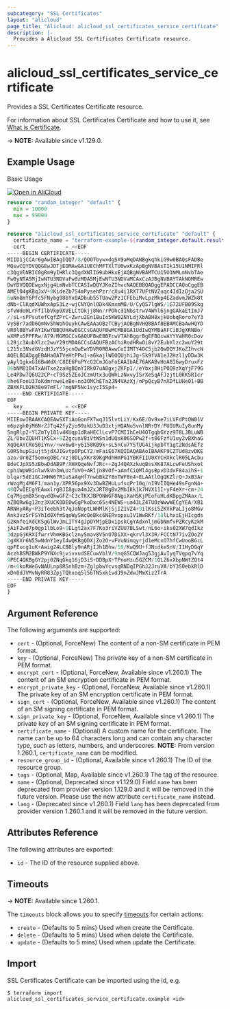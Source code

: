 ```yaml
---
subcategory: "SSL Certificates"
layout: "alicloud"
page_title: "Alicloud: alicloud_ssl_certificates_service_certificate"
description: |-
  Provides a Alicloud SSL Certificates Certificate resource.
---
```


# alicloud_ssl_certificates_service_certificate

Provides a SSL Certificates Certificate resource.



For information about SSL Certificates Certificate and how to use it, see [What is Certificate](https://www.alibabacloud.com/help/product/28533.html).

-> **NOTE:** Available since v1.129.0.

## Example Usage

Basic Usage

<div style="display: block;margin-bottom: 40px;"><div class="oics-button" style="float: right;position: absolute;margin-bottom: 10px;">
  <a href="https://api.aliyun.com/terraform?resource=alicloud_ssl_certificates_service_certificate&exampleId=b3b447a7-c0fb-b119-a4f1-651e813e56a6b471ff7f&activeTab=example&spm=docs.r.ssl_certificates_service_certificate.0.b3b447a7c0&intl_lang=EN_US" target="_blank">
    <img alt="Open in AliCloud" src="https://img.alicdn.com/imgextra/i1/O1CN01hjjqXv1uYUlY56FyX_!!6000000006049-55-tps-254-36.svg" style="max-height: 44px; max-width: 100%;">
  </a>
</div></div>

```terraform
resource "random_integer" "default" {
  min = 10000
  max = 99999
}

resource "alicloud_ssl_certificates_service_certificate" "default" {
  certificate_name = "terraform-example-${random_integer.default.result}"
  cert             = <<EOF
-----BEGIN CERTIFICATE-----
MIID1jCCAr6gAwIBAgIQQ7/8/QOOTbywxdgSX9aMqDANBgkqhkiG9w0BAQsFADBe
MQswCQYDVQQGEwJDTjEOMAwGA1UEChMFTXlTU0wxKzApBgNVBAsTIk15U1NMIFRl
c3QgUlNBIC0gRm9yIHRlc3QgdXNlIG9ubHkxEjAQBgNVBAMTCU15U1NMLmNvbTAe
Fw0yNTA5MjIwNTU3NDVaFw0zMDA5MjEwNTU3NDVaMCAxCzAJBgNVBAYTAkNOMREw
DwYDVQQDEwgxNjg4LmNvbTCCASIwDQYJKoZIhvcNAQEBBQADggEPADCCAQoCggEB
AMEl04gKBqJxV+8KideZb7S4mPysehPzr/cXu4i1RXT7UFtNVZuqc4IdIzOja2SU
6uNn8mY6Pfc5FNybg98bYx0ADbub55TUaw2Pz1CFEbiMvLpzMkp4EZadvmJWZk8t
dNb+ClKqdXUWhxApS3Lz+wjCNYQnlODk4KmxmM8/U/CyQS7lgWS/1G72UFB09Skg
sfvWdoHLrFfIlbVkp9XVELCtOkjj8Nn/rPOhc31NbstrwV4Whl6jngGAkaEtImJ7
//sL+sPPsutefCgfZPrC+Zwru2En1BuIo5KW02NYLdjXbABH8xjkUobqRoro7eY3
VySBr7adD6QmNv5hWohOuykCAwEAAaOBzTCByjAOBgNVHQ8BAf8EBAMCBaAwHQYD
VR0lBBYwFAYIKwYBBQUHAwEGCCsGAQUFBwMCMB8GA1UdIwQYMBaAFCiBJgXRNBo/
wXMPu5PPFRw/A79/MGMGCCsGAQUFBwEBBFcwVTAhBggrBgEFBQcwAYYVaHR0cDov
L29jc3AubXlzc2wuY29tMDAGCCsGAQUFBzAChiRodHRwOi8vY2EubXlzc2wuY29t
L215c3NsdGVzdHJzYS5jcnQwEwYDVR0RBAwwCoIIMTY4OC5jb20wDQYJKoZIhvcN
AQELBQADggEBAHa0ATVeHtPPw1+a6kajlW6OQUjhiJg+Sk9fVA1eJ2Hzl1yDDw3K
yAyl1gkxGI6BwWdX/C8IE6PuPYcG2CmJGoFoEAAIbAE76AKABvHoA8I6wyDruxFz
06bNM8104TxAHTxe2zaHgBQnYIRk07uA8gxjZKFp1//eYbxj8HiP0Q9zXqYjF79G
Le4PDw7Q6U22CP+cT9Sz5ZEoJCzmUtx3uQWhLzNxvyISrXeSqAFJzjtL0KKSR1cr
8he6FoeU37oKdmrnweLeBe+no3OMChETa2JN4VAzXj/nPpQcyB7nXDfLUHe01+BB
ZBXKFLD2H38e97mFl/7mgNP5Nc1sycI5Sp4=
-----END CERTIFICATE-----
EOF
  key              = <<EOF
-----BEGIN PRIVATE KEY-----
MIIEowIBAAKCAQEAwSXTiAoGonFX7wqJ15lvtLiY/Kx6E/Ov9xe7iLVFdPtQW01V
m6pzgh0jM6NrZJTq42fyZjo99zkU3JuD3xtjHQANu5vnlNRrDY/PUIURuIy8unMy
SngRlp2+YlZmTy101v4KUqp1dRaHEClLcvP7CMI1hCeU4OTgqbGYzz9T8LJBLuWB
ZL/UbvZQUHT1KSCx+9Z2gcusV8iVtWSn1dUQsK06SOPw2f+s86FzfU1uy2vBXhaG
XqOeAYCRoS0iYnv/+wv6w8+y6158KB9k+sL5nCu7YSfUG4ijkpbTY1gt2NdsAEfz
GORShupGiujt5jdXJIGvtp0PpCY2/mFaiE67KQIDAQABAoIBAAKF9CZTUd8zvDKE
azo/Ur0Zf5omxgOBC/vzj0DLyXKr89KgMdhHmPG1YBKFIIU0XYCHXkclR05LAcbu
BdeCJpXS5zBbwDdAB9P/XHXQqeNvfJRc++ZgJ4QAXzkuqBssXK87ALcwFeUShxot
cphiWpW0inlwVkVn3WLUzfUV0+ARljn8VOf+aAmfCiQMl4gsBpvD3dxF84aihS+1
blqar5dE1GCJWHW67R1uSaAqHf7nwbBkZY8nTWF8n4+ELAAtlOgQKZlrQ+JxB3Ar
rWzgMj4M6F1/man1y/XPR56px9Xv3DwBZHuLufsqPr10q/nI9VIIQHe49sFgnN4+
48Q7wIECgYEAwxlrgBJI8gua4mJZxJRT8gBv2Mb1Kk1k7HVX11I+yF4eXr+cm+24
Cq7MjqmBXSnqvdQkwGFZ+C3cTKXJBPONWGF8NgiXaHSKjPEoFuHLdKBpgZMAax/L
aZBQRw6g12nz3XUCK0DE0wGgPkoDxc65s4NEWS+ua43LZ4TUOzWwwWECgYEA/XB1
ARNHyARy+P3iTeebh3t7qJoNoptLWHMlKjSjIZ1VZ4+9ilKsi5ZKVkPaLIjo8MGv
Ank3vzSrFSYhId0XfmSqoWySWc0eBkc6NERvopxuIV1WwRKf/18lLhxiEjHIcgds
G2KmfeiXdCKSgGlWvJmLITY4gJpOYMjpEDxipskCgYAdxnljmGbNmfvPZRcyKzkM
jAiF2wd7p0gp1lbLo9+1ELgt2ax7F7Ko3riVZUU7BLSwt/nL6o+iks02XW7qdIkz
3dzpGjKRXIfwrrVhmKBGclzny5mav8V5nO7DiXX+qkrvl3X3R/FCCtN77ivZOo2Y
2gXKXr6N55wNdnY1eyI4wQKBgQDXjZo2O+vFVuNimqyrjd1eMcxO7hfCwUooBGcL
qpFEucg1uK+Awig24LCBBly9nARjIJh1Bhw/58/KwQ9U+fJNcdkeSnV/I1HyDQqY
AczhBSM2BWkP9YNXc9jvivxudSECuwVblV/9nqGSCQWJag53gjAvIyqTVqpq7vYq
9PEC4QKBgGY2pj0ZNqGkq16jD3iS+DDBpX+TPnoHzu5GZCM/1GLZ6xXbpNWtZQt4
/m+6koRWeGvNAULnp8RSnhBzm+ZglpbwYcvsqRNDqIPGhJ2JruVA/bY3S0ebkRlD
xDn0dJVMvNyRR83ZpjTQhxoq5l56TN5xk1vdJ9nZdwJMmXiz2TrA
-----END PRIVATE KEY-----
EOF
}
```

## Argument Reference

The following arguments are supported:

* `cert` - (Optional, ForceNew) The content of a non-SM certificate in PEM format.
* `key` - (Optional, ForceNew) The private key of a non-SM certificate in PEM format.
* `encrypt_cert` - (Optional, ForceNew, Available since v1.260.1) The content of an SM encryption certificate in PEM format.
* `encrypt_private_key` - (Optional, ForceNew, Available since v1.260.1) The private key of an SM encryption certificate in PEM format.
* `sign_cert` - (Optional, ForceNew, Available since v1.260.1) The content of an SM signing certificate in PEM format.
* `sign_private_key` - (Optional, ForceNew, Available since v1.260.1) The private key of an SM signing certificate in PEM format.
* `certificate_name` - (Optional) A custom name for the certificate. The name can be up to 64 characters long and can contain any character type, such as letters, numbers, and underscores. **NOTE:** From version 1.260.1, `certificate_name` can be modified.
* `resource_group_id` - (Optional, Available since v1.260.1) The ID of the resource group.
* `tags` - (Optional, Map, Available since v1.260.1) The tag of the resource.
* `name` - (Optional, Deprecated since v1.129.0) Field `name` has been deprecated from provider version 1.129.0 and it will be removed in the future version. Please use the new attribute `certificate_name` instead.
* `lang` - (Deprecated since v1.260.1) Field `lang` has been deprecated from provider version 1.260.1 and it will be removed in the future version.

## Attributes Reference

The following attributes are exported:
* `id` - The ID of the resource supplied above.

## Timeouts

-> **NOTE:** Available since 1.260.1.

The `timeouts` block allows you to specify [timeouts](https://developer.hashicorp.com/terraform/language/resources/syntax#operation-timeouts) for certain actions:
* `create` - (Defaults to 5 mins) Used when create the Certificate.
* `delete` - (Defaults to 5 mins) Used when delete the Certificate.
* `update` - (Defaults to 5 mins) Used when update the Certificate.

## Import

SSL Certificates Certificate can be imported using the id, e.g.

```shell
$ terraform import alicloud_ssl_certificates_service_certificate.example <id>
```
